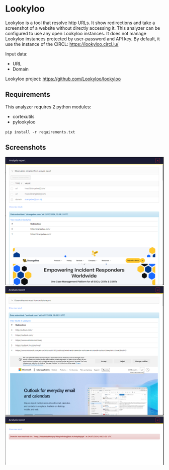 # Lookyloo

Lookyloo is a tool that resolve http URLs. It show redirections and take a screenshot of a website without directly accessing it.
This analyzer can be configured to use any open Lookyloo instances. It does not manage Lookyloo instances protected by user-password and API key.
By default, it use the instance of the CIRCL: https://lookyloo.circl.lu/

Input data:
- URL
- Domain

Lookyloo project: https://github.com/Lookyloo/lookyloo

## Requirements

This analyzer requires 2 python modules:
- cortexutils
- pylookyloo

`pip install -r requirements.txt`

## Screenshots

![report1](assets/report1.PNG)
![report2](assets/report2.PNG)
![error](assets/not_resolved.PNG)
